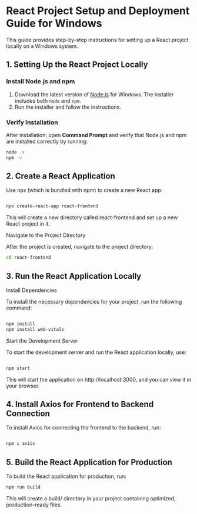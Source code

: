# React Project Setup and Deployment Guide for Windows

This guide provides step-by-step instructions for setting up a React project locally on a Windows system.

## 1. Setting Up the React Project Locally

### Install Node.js and npm

1. Download the latest version of [Node.js](https://nodejs.org/) for Windows. The installer includes both `node` and `npm`.
2. Run the installer and follow the instructions.

### Verify Installation

After installation, open **Command Prompt** and verify that Node.js and npm are installed correctly by running:

```bash
node -v
npm -v
```

## 2. Create a React Application

Use npx (which is bundled with npm) to create a new React app:

```bash

npx create-react-app react-frontend
```

This will create a new directory called react-frontend and set up a new React project in it.

Navigate to the Project Directory

After the project is created, navigate to the project directory:

```bash
cd react-frontend
```

## 3. Run the React Application Locally

Install Dependencies

To install the necessary dependencies for your project, run the following command:

```bash

npm install
npm install web-vitals
```

Start the Development Server

To start the development server and run the React application locally, use:

```bash

npm start
```

This will start the application on http://localhost:3000, and you can view it in your browser.

## 4. Install Axios for Frontend to Backend Connection

To install Axios for connecting the frontend to the backend, run:

```bash

npm i axios
```

## 5. Build the React Application for Production

To build the React application for production, run:

```bash
npm run build
```

This will create a build/ directory in your project containing optimized, production-ready files.
